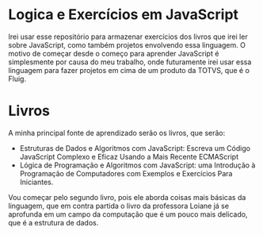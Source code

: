 # Logica e Exercícios em JavaScript

Irei usar esse repositório para armazenar exercícios dos livros que irei ler sobre JavaScript, como também projetos envolvendo essa linguagem.
O motivo de começar desde o começo para aprender JavaScript é simplesmente por causa do meu trabalho, onde futuramente irei usar essa linguagem para fazer projetos em cima de um produto da TOTVS, que é o Fluig.

# Livros
A minha principal fonte de aprendizado serão os livros, que serão:
* Estruturas de Dados e Algoritmos com JavaScript: Escreva um Código JavaScript Complexo e Eficaz Usando a Mais Recente ECMAScript
* Lógica de Programação e Algoritmos com JavaScript: uma Introdução à Programação de Computadores com Exemplos e Exercícios Para Iniciantes.

Vou começar pelo segundo livro, pois ele aborda coisas mais básicas da linguagem, que em contra partida o livro da professora Loiane já se aprofunda em um campo da computação que é um pouco mais delicado, que é a estrutura de dados.
